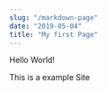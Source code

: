 ```yaml
---
slug: "/markdown-page"
date: "2019-05-04"
title: "My first Page"
---
```


Hello World!

This is a example Site